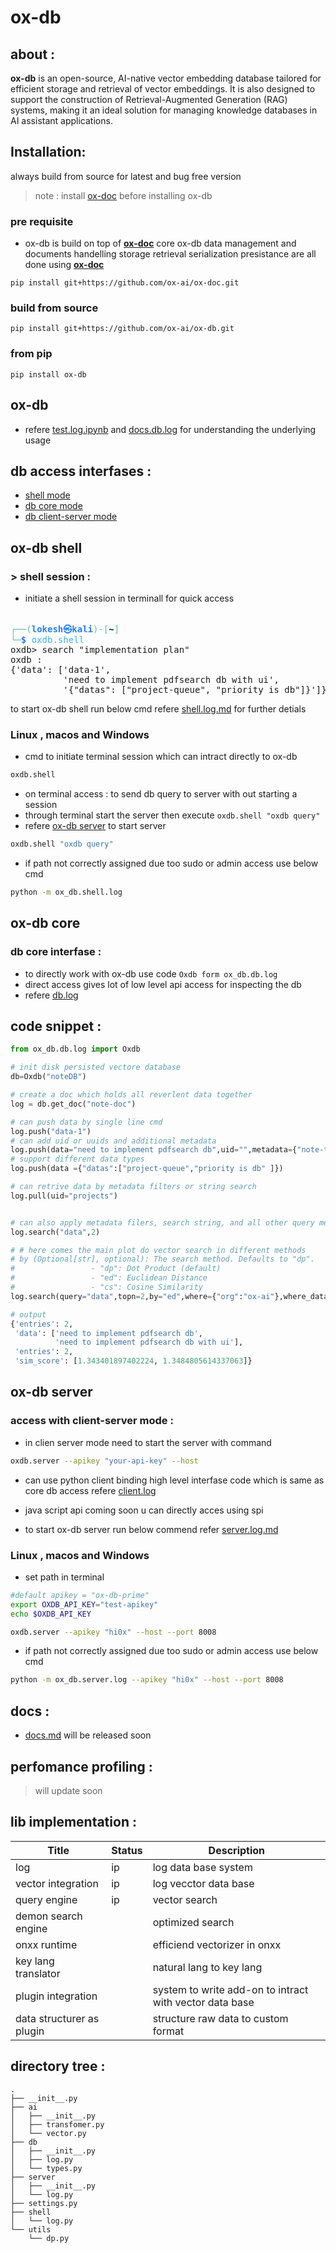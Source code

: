 # ox-db

## about :

**ox-db** is an open-source, AI-native vector embedding database tailored for efficient storage and retrieval of vector embeddings. It is also designed to support the construction of Retrieval-Augmented Generation (RAG) systems, making it an ideal solution for managing knowledge databases in AI assistant applications.

## Installation:

always build from source for latest and bug free version

> note : install [ox-doc](https://github.com/ox-ai/ox-doc.git) before installing ox-db

### pre requisite

- ox-db is build on top of **[ox-doc](https://github.com/ox-ai/ox-doc.git)** core ox-db data management and documents handelling storage retrieval serialization presistance are all done using **[ox-doc](https://github.com/ox-ai/ox-doc.git)**

```
pip install git+https://github.com/ox-ai/ox-doc.git
```

### build from source

```
pip install git+https://github.com/ox-ai/ox-db.git
```

### from pip

```
pip install ox-db
```

## ox-db

- refere [test.log.ipynb](./test.log.ipynb.ipynb) and [docs.db.log](./docs/db.log.md) for understanding the underlying usage

## db access interfases :

- [shell mode](#ox-db-shell)
- [db core mode](#ox-db-core)
- [db client-server mode](#ox-db-server)


## ox-db shell 

### > shell session :

- initiate a shell session in terminall for quick access

<pre>                                                                                                           
<font color="#5EBDAB">┌──(</font><font color="#277FFF"><b>lokesh㉿kali</b></font><font color="#5EBDAB">)-[</font><b>~</b><font color="#5EBDAB">]</font>
<font color="#5EBDAB">└─</font><font color="#277FFF"><b>$</b></font> <font color="#49AEE6">oxdb.shell</font>                                     
oxdb&gt; search &quot;implementation plan&quot;
oxdb : 
{&apos;data&apos;: [&apos;data-1&apos;,
          &apos;need to implement pdfsearch db with ui&apos;,
          &apos;{&quot;datas&quot;: [&quot;project-queue&quot;, &quot;priority is db&quot;]}&apos;]}
</pre>

to start ox-db shell run below cmd refere [shell.log.md](./docs/shell.log.md) for further detials

### Linux , macos and Windows

- cmd to initiate terminal session which can intract directly to ox-db

```bash
oxdb.shell
```

- on terminal access : to send db query to server with out starting a session
- through terminal start the server then execute `oxdb.shell "oxdb query"`
- refere [ox-db server](#ox-db-server) to start server

```bash
oxdb.shell "oxdb query"
```

- if path not correctly assigned due too sudo or admin access use below cmd

```bash
python -m ox_db.shell.log
```

## ox-db core

### db core interfase :

- to directly work with ox-db use code `Oxdb form ox_db.db.log`
- direct access gives lot of low level api access for inspecting the db
- refere [db.log](./docs/db.log.md)

## code snippet :

```py
from ox_db.db.log import Oxdb

# init disk persisted vectore database
db=Oxdb("noteDB")

# create a doc which holds all reverlent data together
log = db.get_doc("note-doc")

# can push data by single line cmd
log.push("data-1")
# can add uid or uuids and additional metadata
log.push(data="need to implement pdfsearch db",uid="",metadata={"note-type" :"project-note","org":"ox-ai"})
# support different data types
log.push(data ={"datas":["project-queue","priority is db" ]})

# can retrive data by metadata filters or string search
log.pull(uid="projects")


# can also apply metadata filers, search string, and all other query methods methods
log.search("data",2)

# # here comes the main plot do vector search in different methods
# by (Optional[str], optional): The search method. Defaults to "dp".
#                 - "dp": Dot Product (default)
#                 - "ed": Euclidean Distance
#                 - "cs": Cosine Similarity
log.search(query="data",topn=2,by="ed",where={"org":"ox-ai"},where_data={"search_string":"super data processor"})
```

```py
# output
{'entries': 2,
 'data': ['need to implement pdfsearch db',
          'need to implement pdfsearch db with ui'],
 'entries': 2,
 'sim_score': [1.343401897402224, 1.3484805614337063]}

```


## ox-db server

### access with client-server mode :

- in clien server mode need to start the server with command

```bash
oxdb.server --apikey "your-api-key" --host
```

- can use python client binding high level interfase code which is same as core db access refere [client.log](./docs/client.log.md)
- java script api coming soon u can directly acces using spi

- to start ox-db server run below commend refer [server.log.md](./docs/server.log.md)

### Linux , macos and Windows

- set path in terminal

```bash
#default apikey = "ox-db-prime"
export OXDB_API_KEY="test-apikey"
echo $OXDB_API_KEY

```

```bash
oxdb.server --apikey "hi0x" --host --port 8008
```

- if path not correctly assigned due too sudo or admin access use below cmd

```bash
python -m ox_db.server.log --apikey "hi0x" --host --port 8008
```

## docs :

- [docs.md](./docs/docs.md) will be released soon

## perfomance profiling :

> will update soon

## lib implementation :

| Title                     | Status | Description                                             |
| ------------------------- | ------ | ------------------------------------------------------- |
| log                       | ip     | log data base system                                    |
| vector integration        | ip     | log vecctor data base                                   |
| query engine              | ip     | vector search                                           |
| demon search engine       |        | optimized search                                        |
| onxx runtime              |        | efficiend vectorizer in onxx                            |
| key lang translator       |        | natural lang to key lang                                |
| plugin integration        |        | system to write add-on to intract with vector data base |
| data structurer as plugin |        | structure raw data to custom format                     |

## directory tree :

```tree
.
├── __init__.py
├── ai
│   ├── __init__.py
│   ├── transfomer.py
│   └── vector.py
├── db
│   ├── __init__.py
│   ├── log.py
│   └── types.py
├── server
│   ├── __init__.py
│   └── log.py
├── settings.py
├── shell
│   └── log.py
└── utils
    └── dp.py
```
